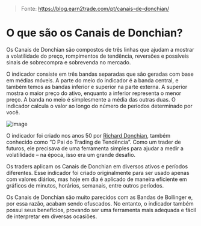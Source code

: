 > Fonte: https://blog.earn2trade.com/pt/canais-de-donchian/

# O que são os Canais de Donchian?

Os Canais de Donchian são compostos de três linhas que ajudam a mostrar a volatilidade do preço, rompimentos de tendência, reversões e possíveis sinais de sobrecompra e sobrevenda no mercado.

O indicador consiste em três bandas separadas que são geradas com base em médias móveis. A parte do meio do indicador é a banda central, e também temos as bandas inferior e superior na parte externa. A superior mostra o maior preço do ativo, enquanto a inferior representa o menor preço. A banda no meio é simplesmente a média das outras duas. O indicador calcula o valor ao longo do número de períodos determinado por você.

![image](https://user-images.githubusercontent.com/6900313/139917569-83ed1a69-d9f2-47b3-93db-61e452b35868.png)

O indicador foi criado nos anos 50 por [Richard Donchian](http://www.rddonchian.org/aboutus.htm), também conhecido como “O Pai do Trading de Tendência”. Como um trader de futuros, ele precisava de uma ferramenta simples para ajudar a medir a volatilidade – na época, isso era um grande desafio.

Os traders aplicam os Canais de Donchian em diversos ativos e períodos diferentes. Esse indicador foi criado originalmente para ser usado apenas com valores diários, mas hoje em dia é aplicado de maneira eficiente em gráficos de minutos, horários, semanais, entre outros períodos.

Os Canais de Donchian são muito parecidos com as Bandas de Bollinger e, por essa razão, acabam sendo ofuscados. No entanto, o indicador também possui seus benefícios, provando ser uma ferramenta mais adequada e fácil de interpretar em diversas ocasiões.
